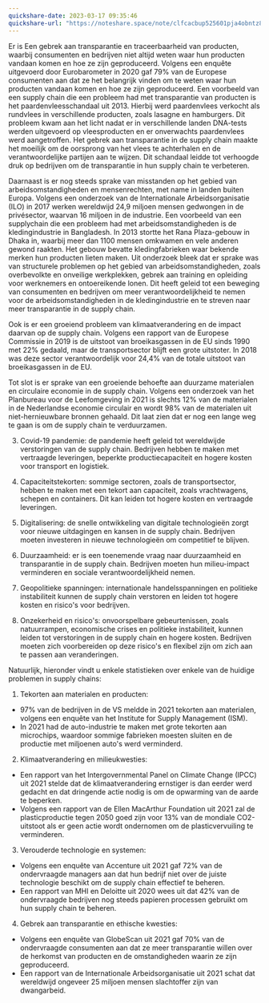 ```yaml
---
quickshare-date: 2023-03-17 09:35:46
quickshare-url: "https://noteshare.space/note/clfcacbup525601pja4obntz8#N7upnV/Zvj7tecbtkA574hkB/YSTpeow+onv+YLpEj0"
---
```

Er is Een gebrek aan transparantie en traceerbaarheid van producten, waarbij consumenten en bedrijven niet altijd weten waar hun producten vandaan komen en hoe ze zijn geproduceerd. 
Volgens een enquête uitgevoerd door Eurobarometer in 2020 gaf 79% van de Europese consumenten aan dat ze het belangrijk vinden om te weten waar hun producten vandaan komen en hoe ze zijn geproduceerd.
	Een voorbeeld van een supply chain die een probleem had met transparantie van producten is het paardenvleesschandaal uit 2013. Hierbij werd paardenvlees verkocht als rundvlees in verschillende producten, zoals lasagne en hamburgers. Dit probleem kwam aan het licht nadat er in verschillende landen DNA-tests werden uitgevoerd op vleesproducten en er onverwachts paardenvlees werd aangetroffen. Het gebrek aan transparantie in de supply chain maakte het moeilijk om de oorsprong van het vlees te achterhalen en de verantwoordelijke partijen aan te wijzen. Dit schandaal leidde tot verhoogde druk op bedrijven om de transparantie in hun supply chain te verbeteren.

Daarnaast is er nog steeds sprake van misstanden op het gebied van arbeidsomstandigheden en mensenrechten, met name in landen buiten Europa. Volgens een onderzoek van de Internationale Arbeidsorganisatie (ILO) in 2017 werken wereldwijd 24,9 miljoen mensen gedwongen in de privésector, waarvan 16 miljoen in de industrie.
	Een voorbeeld van een supplychain die een probleem had met arbeidsomstandigheden is de kledingindustrie in Bangladesh. In 2013 stortte het Rana Plaza-gebouw in Dhaka in, waarbij meer dan 1100 mensen omkwamen en vele anderen gewond raakten. Het gebouw bevatte kledingfabrieken waar bekende merken hun producten lieten maken. Uit onderzoek bleek dat er sprake was van structurele problemen op het gebied van arbeidsomstandigheden, zoals overbevolkte en onveilige werkplekken, gebrek aan training en opleiding voor werknemers en ontoereikende lonen. Dit heeft geleid tot een beweging van consumenten en bedrijven om meer verantwoordelijkheid te nemen voor de arbeidsomstandigheden in de kledingindustrie en te streven naar meer transparantie in de supply chain.

Ook is er een groeiend probleem van klimaatverandering en de impact daarvan op de supply chain. Volgens een rapport van de Europese Commissie in 2019 is de uitstoot van broeikasgassen in de EU sinds 1990 met 22% gedaald, maar de transportsector blijft een grote uitstoter. In 2018 was deze sector verantwoordelijk voor 24,4% van de totale uitstoot van broeikasgassen in de EU.

Tot slot is er sprake van een groeiende behoefte aan duurzame materialen en circulaire economie in de supply chain. Volgens een onderzoek van het Planbureau voor de Leefomgeving in 2021 is slechts 12% van de materialen in de Nederlandse economie circulair en wordt 98% van de materialen uit niet-hernieuwbare bronnen gehaald. Dit laat zien dat er nog een lange weg te gaan is om de supply chain te verduurzamen.

3. Covid-19 pandemie: de pandemie heeft geleid tot wereldwijde verstoringen van de supply chain. Bedrijven hebben te maken met vertraagde leveringen, beperkte productiecapaciteit en hogere kosten voor transport en logistiek.
    
2.  Capaciteitstekorten: sommige sectoren, zoals de transportsector, hebben te maken met een tekort aan capaciteit, zoals vrachtwagens, schepen en containers. Dit kan leiden tot hogere kosten en vertraagde leveringen.
    
3.  Digitalisering: de snelle ontwikkeling van digitale technologieën zorgt voor nieuwe uitdagingen en kansen in de supply chain. Bedrijven moeten investeren in nieuwe technologieën om competitief te blijven.
    
4.  Duurzaamheid: er is een toenemende vraag naar duurzaamheid en transparantie in de supply chain. Bedrijven moeten hun milieu-impact verminderen en sociale verantwoordelijkheid nemen.
    
5.  Geopolitieke spanningen: internationale handelsspanningen en politieke instabiliteit kunnen de supply chain verstoren en leiden tot hogere kosten en risico's voor bedrijven.
    
6.  Onzekerheid en risico's: onvoorspelbare gebeurtenissen, zoals natuurrampen, economische crises en politieke instabiliteit, kunnen leiden tot verstoringen in de supply chain en hogere kosten. Bedrijven moeten zich voorbereiden op deze risico's en flexibel zijn om zich aan te passen aan veranderingen.

Natuurlijk, hieronder vindt u enkele statistieken over enkele van de huidige problemen in supply chains:

1.  Tekorten aan materialen en producten:

-   97% van de bedrijven in de VS meldde in 2021 tekorten aan materialen, volgens een enquête van het Institute for Supply Management (ISM).
-   In 2021 had de auto-industrie te maken met grote tekorten aan microchips, waardoor sommige fabrieken moesten sluiten en de productie met miljoenen auto's werd verminderd.

2.  Klimaatverandering en milieukwesties:

-   Een rapport van het Intergovernmental Panel on Climate Change (IPCC) uit 2021 stelde dat de klimaatverandering ernstiger is dan eerder werd gedacht en dat dringende actie nodig is om de opwarming van de aarde te beperken.
-   Volgens een rapport van de Ellen MacArthur Foundation uit 2021 zal de plasticproductie tegen 2050 goed zijn voor 13% van de mondiale CO2-uitstoot als er geen actie wordt ondernomen om de plasticvervuiling te verminderen.

3.  Verouderde technologie en systemen:

-   Volgens een enquête van Accenture uit 2021 gaf 72% van de ondervraagde managers aan dat hun bedrijf niet over de juiste technologie beschikt om de supply chain effectief te beheren.
-   Een rapport van MHI en Deloitte uit 2020 wees uit dat 42% van de ondervraagde bedrijven nog steeds papieren processen gebruikt om hun supply chain te beheren.

4.  Gebrek aan transparantie en ethische kwesties:

-   Volgens een enquête van GlobeScan uit 2021 gaf 70% van de ondervraagde consumenten aan dat ze meer transparantie willen over de herkomst van producten en de omstandigheden waarin ze zijn geproduceerd.
-   Een rapport van de Internationale Arbeidsorganisatie uit 2021 schat dat wereldwijd ongeveer 25 miljoen mensen slachtoffer zijn van dwangarbeid.


